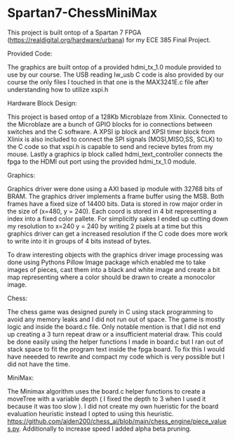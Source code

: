 # Spartan7-ChessMiniMax

This project is built ontop of a Spartan 7 FPGA (https://realdigital.org/hardware/urbana) for my ECE 385 Final Project. 

Provided Code:

The graphics are built ontop of a provided hdmi_tx_1.0 module provided to use by our course. The USB reading lw_usb C code is also provided by our course the only files I touched in that one is the MAX3241E.c file after understanding how to utilize xspi.h 

Hardware Block Design: 

This project is based ontop of a 128Kb Microblaze from Xlinix. Connected to the Microblaze are a bunch of GPIO blocks for io connections between switches and the C software. A XPSI ip block and XPSI timer block from Xlinix is also included to connect the SPI signals (MOSI,MISO,SS, SCLK) to the C code so that xspi.h is capable to send and recieve bytes from my mouse. Lastly a graphics ip block called hdmi_text_controller connects the fpga to the HDMI out port using the provided hdmi_tx_1.0 module. 

Graphics: 

Graphics driver were done using a AXI based ip module with 32768 bits of BRAM. The graphics driver implements a frame buffer using the MSB. Both frames have a fixed size of 14400 bits. Data is stored in row major order in the size of (x=480, y = 240). Each coord is stored in 4 bit representing a index into a fixed color pallete. For simplicitly sakes I ended up cutting down my resolution to x=240 y = 240 by writing 2 pixels at a time but this graphics driver can get a increased resolution if the C code does more work to write into it in groups of 4 bits instead of bytes. 

To draw interesting objects with the graphics driver image processing was done using Pythons Pillow Image package which enabled me to take images of pieces, cast them into a black and white image and create a bit map representing where a color should be drawn to create a monocolor image. 

Chess: 

The chess game was designed purely in C using stack programming to avoid any memory leaks and I did not run out of space. The game is mostly logic and inside the board.c file. Only notable mention is that I did not end up creating a 3 turn repeat draw or a insufficient material draw. This could be done easily using the helper functions I made in board.c but I ran out of stack space to fit the program text inside the fpga board. To fix this I would have neeeded to rewrite and compact my code which is very possible but I did not have the time. 

MiniMax: 

The Minimax algorithm uses the board.c helper functions to create a moveTree with a variable depth ( I fixed the depth to 3 when I used it because it was too slow ). I did not create my own hueristic for the board evaluation heuristic instead I opted to using this heuristic. https://github.com/aiden200/chess_ai/blob/main/chess_engine/piece_values.py. Additionally to increase speed I added alpha beta pruning. 




